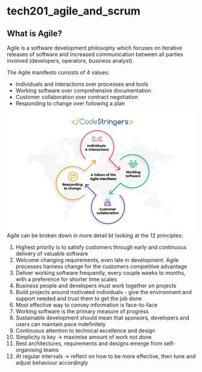 # tech201_agile_and_scrum
## What is Agile?
Agile is a software development philosophy which focuses on iterative releases of software and increased communication between all parties involved (developers, operators, business analyst).

The Agile manifesto consists of 4 values:
* Individuals and interactions over processes and tools
* Working software over comprehensive documentation
* Customer collaboration over contract negotiation
* Responding to change over following a plan

![](agile.png)
Agile can be broken down in more detail bt looking at the 12 principles:
1) Highest priority is to satisfy customers through early and continuous delivery of valuable software
2) Welcome changing requirements, even late in development. Agile processes harness change for the customers competitive advantage
3) Deliver working software frequently, every couple weeks to months, with a preference for shorter time scales
4) Business people and developers must work together on projects
5) Build projects around motivated individuals - give the environment and support needed and trust them to get the job done
6) Most effective way to convey information is face-to-face
7) Working software is the primary measure of progress
8) Sustainable development should mean that sponsors, developers and users can maintain pace indefinitely
9) Continuous attention to technical excellence and design
10) Simplicity is key -> maximise amount of work not done
11) Best architectures, requirements and designs emerge from self- organising teams
12) At regular intervals -> reflect on how to be more effective, then tune and adjust behaviour accordingly